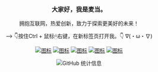 <div align="center">
  
### 大家好，我是麦当。
拥抱互联网，热爱创新，致力于探索更美好的未来！

--> 👇按住Ctrl + 鼠标🖱右键，在新标签页打开我。👇 ∇(・ω・∇)

[![图标](https://img.shields.io/static/v1?label=直接住在B站&message=Bilibili&color=ff69b4)](https://space.bilibili.com/392833366)
[![图标](https://img.shields.io/static/v1?label=经常发沸点&message=juejin&color=brightgreen)](https://juejin.cn/user/1157102527850871/pins)
[![图标](https://img.shields.io/static/v1?label=Java博客&message=CSDN&color=red&logo=github)](https://blog.csdn.net/weixin_46344594/category_10441485.html)
[![图标](https://img.shields.io/static/v1?label=波粒二象性&message=抖音&color=orange)](https://www.douyin.com/user/MS4wLjABAAAAhiKenICk_ooJ-72paNQZ8pNn4-R5pKxgCeppmnacVbI)
[![图标](https://img.shields.io/static/v1?label=小何同学-啊哈&message=小红书&color=orange)](https://www.xiaohongshu.com/user/profile/5bcebfdd06f9880001f76571)


![GitHub 统计信息](https://github-readme-stats.vercel.app/api?username=hjg66-5&theme=solarized-dark&show_icons=true)

